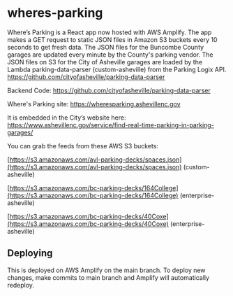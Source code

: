 # wheres-parking

Where’s Parking is a React app now hosted with AWS Amplify. The app makes a GET request to static JSON files in Amazon S3 buckets every 10 seconds to get fresh data. The JSON files for the Buncombe County garages are updated every minute by the County's parking vendor. The JSON files on S3 for the City of Asheville garages are loaded by the Lambda parking-data-parser (custom-asheville) from the Parking Logix API. https://github.com/cityofasheville/parking-data-parser

Backend Code: https://github.com/cityofasheville/parking-data-parser 

Where's Parking site: https://wheresparking.ashevillenc.gov

It is embedded in the City’s website here: https://www.ashevillenc.gov/service/find-real-time-parking-in-parking-garages/

You can grab the feeds from these AWS S3 buckets:

[https://s3.amazonaws.com/avl-parking-decks/spaces.json](https://s3.amazonaws.com/avl-parking-decks/spaces.json)  (custom-asheville) 

[https://s3.amazonaws.com/bc-parking-decks/164College](https://s3.amazonaws.com/bc-parking-decks/164College)  (enterprise-asheville) 

[https://s3.amazonaws.com/bc-parking-decks/40Coxe](https://s3.amazonaws.com/bc-parking-decks/40Coxe)   (enterprise-asheville)


## Deploying
This is deployed on AWS Amplify on the main branch.  To deploy new changes, make commits to main branch and Amplify will automatically redeploy.
